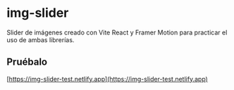 # img-slider

Slider de imágenes creado con Vite React y Framer Motion para practicar el uso de ambas librerías.

## Pruébalo

[https://img-slider-test.netlify.app](https://img-slider-test.netlify.app)
